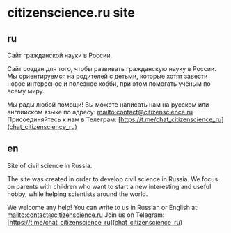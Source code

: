 # citizenscience.ru site

## ru
Сайт гражданской науки в России.

Сайт создан для того, чтобы развивать гражданскую науку в России. Мы ориентируемся на родителей с детьми, которые хотят завести новое интересное и полезное хобби, при этом помогать учёным по всему миру.

Мы рады любой помощи! Вы можете написать нам на русском или английском языке по адресу: [mailto:contact@citizenscience.ru](contact@citizenscience.ru)
Присоединяйтесь к нам в Телеграм: [https://t.me/chat_citizenscience_ru](chat_citizenscience_ru)

## en

Site of civil science in Russia.

The site was created in order to develop civil science in Russia. We focus on parents with children who want to start a new interesting and useful hobby, while helping scientists around the world.

We welcome any help! You can write to us in Russian or English at: [mailto:contact@citizenscience.ru](contact@citizenscience.ru)
Join us on Telegram: [https://t.me/chat_citizenscience_ru](chat_citizenscience_ru)
